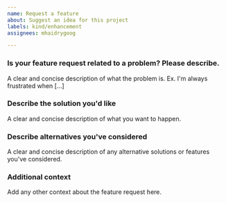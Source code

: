 ```yaml
---
name: Request a feature
about: Suggest an idea for this project
labels: kind/enhancement
assignees: mhaidrygoog

---
```


<!--

This form is for bug reports and feature requests ONLY!
For general questions and troubleshooting, please ask/look for answers here:
- grpc.io mailing list: https://groups.google.com/forum/#!forum/grpc-io
- StackOverflow, with "grpc" tag: https://stackoverflow.com/questions/tagged/grpc

Issues specific to *grpc-java*, *grpc-go*, *grpc-node*, *grpc-dart*, *grpc-web* should be created in the repository they belong to (e.g. https://github.com/grpc/grpc-LANGUAGE/issues/new)
-->

### Is your feature request related to a problem? Please describe.
A clear and concise description of what the problem is. Ex. I'm always frustrated when [...]

### Describe the solution you'd like
A clear and concise description of what you want to happen.

### Describe alternatives you've considered
A clear and concise description of any alternative solutions or features you've considered.

### Additional context
Add any other context about the feature request here.
